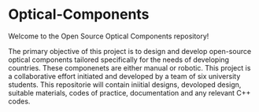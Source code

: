 # Optical-Components
Welcome to the Open Source Optical Components repository!


The primary objective of this project is to design and develop open-source optical components tailored specifically for the needs of developing countries. These componenets are either manual or robotic.
This project is a collaborative effort initiated and developed by a team of six university students.
This repositorie will contain iniitial designs, devoloped design, suitable materials, codes of practice, documentation and any relevant C++ codes.



